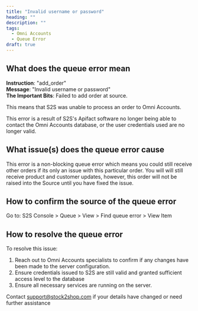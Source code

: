 ```yaml
---
title: "Invalid username or password"
heading: ""
description: ""
tags:
  - Omni Accounts
  - Queue Error
draft: true
---
```


## What does the queue error mean

**Instruction**: "add_order"  
**Message**: "Invalid username or password"  
**The Important Bits**: Failed to add order at source.

This means that S2S was unable to process an order to Omni Accounts. 

This error is a result of S2S's Apifact software no longer being able to contact the Omni Accounts database, or the user credentials used are no longer valid.

## What issue(s) does the queue error cause

This error is a non-blocking queue error which means you could still receive other orders if its only an issue with this particular order. You will will still receive product and customer updates, however, this order will not be raised into the Source until you have fixed the issue.

## How to confirm the source of the queue error

Go to: S2S Console > Queue > View > Find queue error > View Item 

## How to resolve the queue error

To resolve this issue:

1. Reach out to Omni Accounts specialists to confirm if any changes have been made to the server configuration.
2. Ensure credentials issued to S2S are still valid and granted sufficient access level to the database
3. Ensure all necessary services are running on the server.

Contact support@stock2shop.com if your details have changed or need further assistance